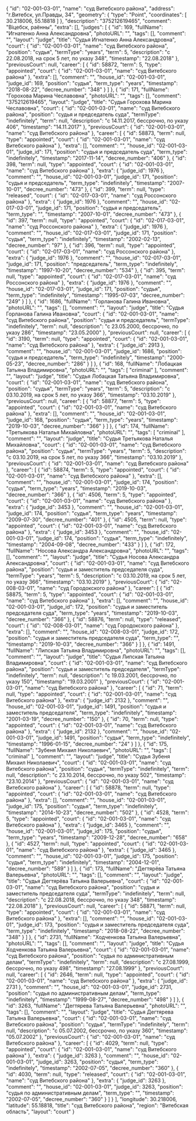 {
"id": "02-001-03-01",
"name": "суд Витебского района",
"address": "г.Витебск, ул.Правды, 34",
"geometry": {
"type": "Point",
"coordinates": [
30.218006, 55.18818
]
},
"description": "375212619465",
"comment": "Віцебск, раённы",
"extra": [],
"judges": [
{
"id": 169,
"fullName": "Игнатенко Анна Александровна",
"photoURL": "",
"tags": [],
"comment": "",
"layout": "judge",
"title": "Судья Игнатенко Анна Александровна",
"court": {
"id": "02-001-03-01",
"name": "суд Витебского района",
"position": "судья",
"termType": "years",
"term": 5,
"description": "c 22.08.2018, на срок 5 лет, по указу 348",
"timestamp": "22.08.2018"
},
"previousCourt": null,
"career": [
{
"id": 58872,
"term": 5,
"type": "appointed",
"court": {
"id": "02-001-03-01",
"name": "суд Витебского района"
},
"extra": [],
"comment": "",
"house_id": "02-001-03-01",
"judge_id": 169,
"position": "судья",
"term_type": "years",
"timestamp": "2018-08-22",
"decree_number": "348"
}
]
}, {
"id": 171,
"fullName": "Горохова Марина Чеславовна",
"photoURL": "",
"tags": [],
"comment": "375212619465",
"layout": "judge",
"title": "Судья Горохова Марина Чеславовна",
"court": {
"id": "02-001-03-01",
"name": "суд Витебского района",
"position": "судья и председатель суда",
"termType": "indefinitely",
"term": null,
"description": "c 14.11.2017, бессрочно, по указу 406",
"timestamp": "14.11.2017"
},
"previousCourt": {
"id": "02-001-03-01",
"name": "суд Витебского района"
},
"career": [
{
"id": 58873,
"term": null,
"type": "appointed",
"court": {
"id": "02-001-03-01",
"name": "суд Витебского района"
},
"extra": [],
"comment": "",
"house_id": "02-001-03-01",
"judge_id": 171,
"position": "судья и председатель суда",
"term_type": "indefinitely",
"timestamp": "2017-11-14",
"decree_number": "406"
}, {
"id": 398,
"term": null,
"type": "appointed",
"court": {
"id": "02-001-03-01",
"name": "суд Витебского района"
},
"extra": {
"judge_id": 1976 },
"comment": "",
"house_id": "02-001-03-01",
"judge_id": 171,
"position": "судья и председатель",
"term_type": "indefinitely",
"timestamp": "2007-10-01",
"decree_number": "473"
}, {
"id": 399,
"term": null,
"type": "released",
"court": {
"id": "02-017-03-01",
"name": "суд Россонского района"
},
"extra": {
"judge_id": 1976 },
"comment": "",
"house_id": "02-017-03-01",
"judge_id": 171,
"position": "судья и председатель",
"term_type": "",
"timestamp": "2007-10-01",
"decree_number": "473"
}, {
"id": 397,
"term": null,
"type": "appointed",
"court": {
"id": "02-017-03-01",
"name": "суд Россонского района"
},
"extra": {
"judge_id": 1976 },
"comment": "",
"house_id": "02-017-03-01",
"judge_id": 171,
"position": "судья",
"term_type": "indefinitely",
"timestamp": "2002-02-13",
"decree_number": "97"
}, {
"id": 396,
"term": null,
"type": "appointed",
"court": {
"id": "02-017-03-01",
"name": "суд Россонского района"
},
"extra": {
"judge_id": 1976 },
"comment": "",
"house_id": "02-017-03-01",
"judge_id": 171,
"position": "председатель",
"term_type": "indefinitely",
"timestamp": "1997-10-20",
"decree_number": "534"
}, {
"id": 395,
"term": null,
"type": "appointed",
"court": {
"id": "02-017-03-01",
"name": "суд Россонского района"
},
"extra": {
"judge_id": 1976 },
"comment": "",
"house_id": "02-017-03-01",
"judge_id": 171,
"position": "судья",
"term_type": "indefinitely",
"timestamp": "1995-07-03",
"decree_number": "249"
}
]
}, {
"id": 1686,
"fullName": "Горланова Галина Ивановна",
"photoURL": "",
"tags": [],
"comment": "",
"layout": "judge",
"title": "Судья Горланова Галина Ивановна",
"court": {
"id": "02-001-03-01",
"name": "суд Витебского района",
"position": "судья и председатель",
"termType": "indefinitely",
"term": null,
"description": "c 23.05.2000, бессрочно, по указу 286",
"timestamp": "23.05.2000"
},
"previousCourt": null,
"career": [
{
"id": 3190,
"term": null,
"type": "appointed",
"court": {
"id": "02-001-03-01",
"name": "суд Витебского района"
},
"extra": {
"judge_id": 2913 },
"comment": "",
"house_id": "02-001-03-01",
"judge_id": 1686,
"position": "судья и председатель",
"term_type": "indefinitely",
"timestamp": "2000-05-23",
"decree_number": "286"
}
]
}, {
"id": 168,
"fullName": "Лобацкая Татьяна Владимировна",
"photoURL": "",
"tags": [
"criminal"
],
"comment": "",
"layout": "judge",
"title": "Судья Лобацкая Татьяна Владимировна",
"court": {
"id": "02-001-03-01",
"name": "суд Витебского района",
"position": "судья",
"termType": "years",
"term": 5,
"description": "c 03.10.2019, на срок 5 лет, по указу 366",
"timestamp": "03.10.2019"
},
"previousCourt": null,
"career": [
{
"id": 58877,
"term": 5,
"type": "appointed",
"court": {
"id": "02-001-03-01",
"name": "суд Витебского района"
},
"extra": [],
"comment": "",
"house_id": "02-001-03-01",
"judge_id": 168,
"position": "судья",
"term_type": "years",
"timestamp": "2019-10-03",
"decree_number": "366"
}
]
}, {
"id": 174,
"fullName": "Третьякова Наталья Михайловна",
"photoURL": "",
"tags": [
"criminal"
],
"comment": "",
"layout": "judge",
"title": "Судья Третьякова Наталья Михайловна",
"court": {
"id": "02-001-03-01",
"name": "суд Витебского района",
"position": "судья",
"termType": "years",
"term": 5,
"description": "c 03.10.2019, на срок 5 лет, по указу 366",
"timestamp": "03.10.2019"
},
"previousCourt": {
"id": "02-001-03-01",
"name": "суд Витебского района"
},
"career": [
{
"id": 58874,
"term": 5,
"type": "appointed",
"court": {
"id": "02-001-03-01",
"name": "суд Витебского района"
},
"extra": [],
"comment": "",
"house_id": "02-001-03-01",
"judge_id": 174,
"position": "судья",
"term_type": "years",
"timestamp": "2019-10-03",
"decree_number": "366"
}, {
"id": 4506,
"term": 5,
"type": "appointed",
"court": {
"id": "02-001-03-01",
"name": "суд Витебского района"
},
"extra": {
"judge_id": 3453 },
"comment": "",
"house_id": "02-001-03-01",
"judge_id": 174,
"position": "судья",
"term_type": "years",
"timestamp": "2009-07-30",
"decree_number": "401"
}, {
"id": 4505,
"term": null,
"type": "appointed",
"court": {
"id": "02-001-03-01",
"name": "суд Витебского района"
},
"extra": {
"judge_id": 3453 },
"comment": "",
"house_id": "02-001-03-01",
"judge_id": 174,
"position": "судья",
"term_type": "indefinitely",
"timestamp": "2004-09-08",
"decree_number": "433"
}
]
}, {
"id": 172,
"fullName": "Носова Александра Александровна",
"photoURL": "",
"tags": [],
"comment": "",
"layout": "judge",
"title": "Судья Носова Александра Александровна",
"court": {
"id": "02-001-03-01",
"name": "суд Витебского района",
"position": "судья и заместитель председателя суда",
"termType": "years",
"term": 5,
"description": "c 03.10.2019, на срок 5 лет, по указу 366",
"timestamp": "03.10.2019"
},
"previousCourt": {
"id": "02-008-03-01",
"name": "суд Городокского района"
},
"career": [
{
"id": 58875,
"term": 5,
"type": "appointed",
"court": {
"id": "02-001-03-01",
"name": "суд Витебского района"
},
"extra": [],
"comment": "",
"house_id": "02-001-03-01",
"judge_id": 172,
"position": "судья и заместитель председателя суда",
"term_type": "years",
"timestamp": "2019-10-03",
"decree_number": "366"
}, {
"id": 58876,
"term": null,
"type": "released",
"court": {
"id": "02-008-03-01",
"name": "суд Городокского района"
},
"extra": [],
"comment": "",
"house_id": "02-008-03-01",
"judge_id": 172,
"position": "судья и заместитель председателя суда",
"term_type": "",
"timestamp": "2019-10-03",
"decree_number": "366"
}
]
}, {
"id": 1491,
"fullName": "Липская Татьяна Владимировна",
"photoURL": "",
"tags": [],
"comment": "",
"layout": "judge",
"title": "Судья Липская Татьяна Владимировна",
"court": {
"id": "02-001-03-01",
"name": "суд Витебского района",
"position": "судья и заместитель председателя",
"termType": "indefinitely",
"term": null,
"description": "c 19.03.2001, бессрочно, по указу 150",
"timestamp": "19.03.2001"
},
"previousCourt": {
"id": "02-001-03-01",
"name": "суд Витебского района"
},
"career": [
{
"id": 71,
"term": null,
"type": "appointed",
"court": {
"id": "02-001-03-01",
"name": "суд Витебского района"
},
"extra": {
"judge_id": 2132 },
"comment": "",
"house_id": "02-001-03-01",
"judge_id": 1491,
"position": "судья и заместитель председателя",
"term_type": "indefinitely",
"timestamp": "2001-03-19",
"decree_number": "150"
}, {
"id": 70,
"term": null,
"type": "appointed",
"court": {
"id": "02-001-03-01",
"name": "суд Витебского района"
},
"extra": {
"judge_id": 2132 },
"comment": "",
"house_id": "02-001-03-01",
"judge_id": 1491,
"position": "судья",
"term_type": "indefinitely",
"timestamp": "1996-01-15",
"decree_number": "24"
}
]
}, {
"id": 175,
"fullName": "Зубеня Михаил Николаевич",
"photoURL": "",
"tags": [
"criminal"
],
"comment": "",
"layout": "judge",
"title": "Судья Зубеня Михаил Николаевич",
"court": {
"id": "02-001-03-01",
"name": "суд Витебского района",
"position": "судья",
"termType": "indefinitely",
"term": null,
"description": "c 23.10.2014, бессрочно, по указу 502",
"timestamp": "23.10.2014"
},
"previousCourt": {
"id": "02-001-03-01",
"name": "суд Витебского района"
},
"career": [
{
"id": 58878,
"term": null,
"type": "appointed",
"court": {
"id": "02-001-03-01",
"name": "суд Витебского района"
},
"extra": [],
"comment": "",
"house_id": "02-001-03-01",
"judge_id": 175,
"position": "судья",
"term_type": "indefinitely",
"timestamp": "2014-10-23",
"decree_number": "502"
}, {
"id": 4528,
"term": 5,
"type": "appointed",
"court": {
"id": "02-001-03-01",
"name": "суд Витебского района"
},
"extra": {
"judge_id": 3465 },
"comment": "",
"house_id": "02-001-03-01",
"judge_id": 175,
"position": "судья",
"term_type": "years",
"timestamp": "2009-12-28",
"decree_number": "658"
}, {
"id": 4527,
"term": null,
"type": "appointed",
"court": {
"id": "02-001-03-01",
"name": "суд Витебского района"
},
"extra": {
"judge_id": 3465 },
"comment": "",
"house_id": "02-001-03-01",
"judge_id": 175,
"position": "судья",
"term_type": "indefinitely",
"timestamp": "2004-12-01",
"decree_number": "589"
}
]
}, {
"id": 173,
"fullName": "Дегтярёва Татьяна Валерьевна",
"photoURL": "",
"tags": [],
"comment": "",
"layout": "judge",
"title": "Судья Дегтярёва Татьяна Валерьевна",
"court": {
"id": "02-001-03-01",
"name": "суд Витебского района",
"position": "судья и заместитель председателя суда",
"termType": "indefinitely",
"term": null,
"description": "c 22.08.2018, бессрочно, по указу 348",
"timestamp": "22.08.2018"
},
"previousCourt": null,
"career": [
{
"id": 58871,
"term": null,
"type": "appointed",
"court": {
"id": "02-001-03-01",
"name": "суд Витебского района"
},
"extra": [],
"comment": "",
"house_id": "02-001-03-01",
"judge_id": 173,
"position": "судья и заместитель председателя суда",
"term_type": "indefinitely",
"timestamp": "2018-08-22",
"decree_number": "348"
}
]
}, {
"id": 2731,
"fullName": "Ходченкова Татьяна Валерьевна",
"photoURL": "",
"tags": [],
"comment": "",
"layout": "judge",
"title": "Судья Ходченкова Татьяна Валерьевна",
"court": {
"id": "02-001-03-01",
"name": "суд Витебского района",
"position": "судья по административным делам",
"termType": "indefinitely",
"term": null,
"description": "c 27.08.1999, бессрочно, по указу 498",
"timestamp": "27.08.1999"
},
"previousCourt": null,
"career": [
{
"id": 2646,
"term": null,
"type": "appointed",
"court": {
"id": "02-001-03-01",
"name": "суд Витебского района"
},
"extra": {
"judge_id": 2731 },
"comment": "",
"house_id": "02-001-03-01",
"judge_id": 2731,
"position": "судья по административным делам",
"term_type": "indefinitely",
"timestamp": "1999-08-27",
"decree_number": "498"
}
]
}, {
"id": 3263,
"fullName": "Дегтярева Татьяна Валерьевна",
"photoURL": "",
"tags": [],
"comment": "",
"layout": "judge",
"title": "Судья Дегтярева Татьяна Валерьевна",
"court": {
"id": "02-001-03-01",
"name": "суд Витебского района",
"position": "судья",
"termType": "indefinitely",
"term": null,
"description": "c 05.07.2002, бессрочно, по указу 360",
"timestamp": "05.07.2002"
},
"previousCourt": {
"id": "02-001-03-01",
"name": "суд Витебского района"
},
"career": [
{
"id": 4029,
"term": null,
"type": "appointed",
"court": {
"id": "02-001-03-01",
"name": "суд Витебского района"
},
"extra": {
"judge_id": 3263 },
"comment": "",
"house_id": "02-001-03-01",
"judge_id": 3263,
"position": "судья",
"term_type": "indefinitely",
"timestamp": "2002-07-05",
"decree_number": "360"
}, {
"id": 4030,
"term": null,
"type": "released",
"court": {
"id": "02-001-03-01",
"name": "суд Витебского района"
},
"extra": {
"judge_id": 3263 },
"comment": "",
"house_id": "02-001-03-01",
"judge_id": 3263,
"position": "судья по административным делам",
"term_type": "",
"timestamp": "2002-07-05",
"decree_number": "360"
}
]
}
],
"longitude": 30.218006,
"latitude": 55.18818,
"title": "суд Витебского района",
"region": "Витебская область",
"layout": "court"
}
